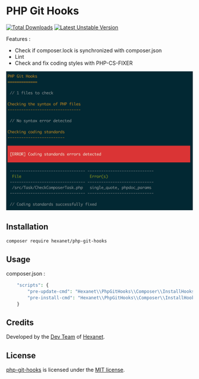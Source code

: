 # PHP Git Hooks

[![Total Downloads](https://poser.pugx.org/hexanet/php-git-hooks/downloads.png)](https://packagist.org/packages/hexanet/php-git-hooks) [![Latest Unstable Version](https://poser.pugx.org/hexanet/php-git-hooks/v/unstable.png)](https://packagist.org/packages/hexanet/php-git-hooks)

Features :

* Check if composer.lock is synchronized with composer.json
* Lint
* Check and fix coding styles with PHP-CS-FIXER

![PHP Git Hooks](screenshot.png)

## Installation

```
composer require hexanet/php-git-hooks
```


## Usage

composer.json :

```php
    "scripts": {
        "pre-update-cmd": "Hexanet\\PhpGitHooks\\Composer\\InstallHooksScript::installHooks",
        "pre-install-cmd": "Hexanet\\PhpGitHooks\\Composer\\InstallHooksScript::installHooks"
    }
```

## Credits

Developed by the [Dev Team](http://teamdev.hexanet.fr) of [Hexanet](http://www.hexanet.fr/).

## License

[php-git-hooks](https://github.com/Hexanet/php-git-hooks) is licensed under the [MIT license](LICENSE).
